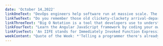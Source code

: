 ```yaml
---
date: 'October 14,2022'
linkOneText: "DevOps engineers help software run at massive scale. The field of DevOps combines programming — the Dev part — with system administration — the Ops part. It is a highly specialized — and high-paying — field to go into. This course for intermediate learners will teach you two of the most widely-used DevOps tools: Docker and Kubernetes. You'll learn about Containers, Microservices, Persistence, Observability, and more. With these in your toolbox, you'll be able to efficiently scale your apps, websites, and APIs to millions of users. (6 hour YouTube course): https://www.freecodecamp.org/news/learn-docker-and-kubernetes-hands-on-course/"
linkTwoText: "Do you remember those old clickety-clackety arrival-departure schedule boards? The kind you might see in a train station or an airport? In this JavaScript course for beginners, you'll code one of those. And you'll code that same flight widget in three ways: with plain-vanilla JS, with a REST API, and with a database. Along the way, freeCodeCamp teacher Ania Kubów will teach you a ton about full-stack development. (2 hour YouTube course): https://www.freecodecamp.org/news/code-a-project-three-different-ways-javascript-rest-api-database/"
linkThreeText: "Big O Notation is a tool that developers use to understand how much time a piece of code will take to execute. Computer Scientists call this 'Time Complexity.' This comes up all the time in day-to-day programming, and in job interviews. As a developer, you will definitely want to understand Big O Notation well. And that's precisely why freeCodeCamp engineer Joel Olawanle wrote this Big O cheat sheet for you, complete with code examples. You can bookmark it, then refer to it when you need to calculate the Time Complexity of your code. (18 minute read): https://www.freecodecamp.org/news/big-o-cheat-sheet-time-complexity-chart/"
linkFourText: "Learn the Angular JavaScript framework by coding your own ecommerce web shop. This beginner course — taught by frequent freeCodeCamp contributor Slobodan Gajic — will teach you Angular fundamentals. You'll set up your development environment, build a homepage, code the shopping cart logic, and even implement Stripe checkout. (4 hour YouTube course): https://www.freecodecamp.org/news/build-a-webshop-with-angular-node-js-typescript-stripe/"
linkFiveText: 'An IIFE stands for Immediately Invoked Function Expression. I must admit, I had to look up that acronym. This in-depth tutorial by prolific freeCodeCamp contributor Oluwatobi Sofela will walk you through JavaScript Functions, Parameters, Code Blocks, and IIFEs too. An excellent resource for the beginner JS developer. (20 minute read): https://www.freecodecamp.org/news/javascript-function-iife-parameters-code-blocks-explained/'
weekContent: "Quote of the Week: *'Telling a programmer there's already a library to do X is like telling a songwriter there's already a song about love.'* — Pete Cordell, C++ Developer"
---
```

